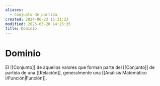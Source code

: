 ```yaml
---
aliases:
  - Conjunto de partida
created: 2024-06-23 15:21:23
modified: 2025-03-20 14:25:35
title: Dominio
---
```


# Dominio

El [[Conjunto]] de aquellos valores que forman parte del [[Conjunto]] de partida de una [[Relación]], generalmente una [[Análisis Matemático I/Función|Función]].
